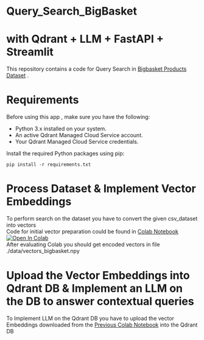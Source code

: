 # Query_Search_BigBasket
# with Qdrant + LLM + FastAPI + Streamlit
This repository contains a code for Query Search in [Bigbasket Products Dataset](https://chaabiv2.s3.ap-south-1.amazonaws.com/hiring/bigBasketProducts.csv) 
.
# Requirements
Before using this app , make sure you have the following:

* Python 3.x installed on your system.
* An active Qdrant Managed Cloud Service account.
* Your Qdrant Managed Cloud Service credentials.
  
Install the required Python packages using pip:  
```
pip install -r requirements.txt  
```
# Process Dataset & Implement Vector Embeddings
To perform search on the dataset you have to convert the given csv_dataset into vectors  
Code for initial vector preparation could be found in [Colab Notebook](https://colab.research.google.com/drive/1Q2SPPmwlWGvq_VXBK0XSQqgFCza-Ulxq)  
[![Open In Colab](https://colab.research.google.com/assets/colab-badge.svg)](https://colab.research.google.com/drive/1Q2SPPmwlWGvq_VXBK0XSQqgFCza-Ulxq)  
After evaluating Colab you should get  encoded vectors in file ./data/vectors_bigbasket.npy  

# Upload the Vector Embeddings into Qdrant DB & Implement an LLM on the DB to answer contextual queries  
To Implement LLM on the Qdrant DB you have to upload the vector Embeddings downloaded from the [Previous Colab Notebook](https://colab.research.google.com/drive/1Q2SPPmwlWGvq_VXBK0XSQqgFCza-Ulxq) into the Qdrant DB
